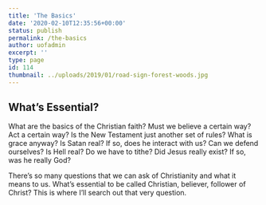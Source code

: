 ```yaml
---
title: 'The Basics'
date: '2020-02-10T12:35:56+00:00'
status: publish
permalink: /the-basics
author: uofadmin
excerpt: ''
type: page
id: 114
thumbnail: ../uploads/2019/01/road-sign-forest-woods.jpg
---
```

What’s Essential?
-----------------

What are the basics of the Christian faith? Must we believe a certain way? Act a certain way? Is the New Testament just another set of rules? What is grace anyway? Is Satan real? If so, does he interact with us? Can we defend ourselves? Is Hell real? Do we have to tithe? Did Jesus really exist? If so, was he really God?

There’s so many questions that we can ask of Christianity and what it means to us. What’s essential to be called Christian, believer, follower of Christ? This is where I’ll search out that very question.
